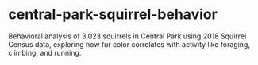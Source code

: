 # central-park-squirrel-behavior
Behavioral analysis of 3,023 squirrels in  Central Park using 2018 Squirrel Census data,  exploring how fur color correlates with activity  like foraging, climbing, and running.
